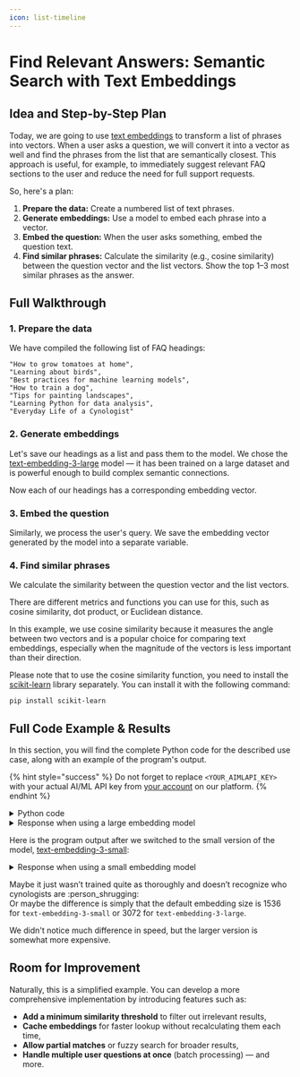 ```yaml
---
icon: list-timeline
---
```


# Find Relevant Answers: Semantic Search with Text Embeddings

## Idea and Step-by-Step Plan

Today, we are going to use [text embeddings](../api-references/embedding-models/) to transform a list of phrases into vectors. When a user asks a question, we will convert it into a vector as well and find the phrases from the list that are semantically closest. This approach is useful, for example, to immediately suggest relevant FAQ sections to the user and reduce the need for full support requests.

So, here's a plan:

1. **Prepare the data:** Create a numbered list of text phrases.
2. **Generate embeddings:** Use a model to embed each phrase into a vector.
3. **Embed the question:** When the user asks something, embed the question text.
4. **Find similar phrases:** Calculate the similarity (e.g., cosine similarity) between the question vector and the list vectors. Show the top 1–3 most similar phrases as the answer.

## Full Walkthrough <a href="#full-walkthrough" id="full-walkthrough"></a>

### 1. Prepare the data

We have compiled the following list of FAQ headings:

```
"How to grow tomatoes at home",
"Learning about birds",
"Best practices for machine learning models",
"How to train a dog",
"Tips for painting landscapes",
"Learning Python for data analysis",
"Everyday Life of a Cynologist"
```

### 2. Generate embeddings

Let's save our headings as a list and pass them to the model. We chose the [text-embedding-3-large](../api-references/embedding-models/OpenAI/text-embedding-3-large.md) model — it has been trained on a large dataset and is powerful enough to build complex semantic connections.&#x20;

Now each of our headings has a corresponding embedding vector.

### 3. Embed the question

Similarly, we process the user's query. We save the embedding vector generated by the model into a separate variable.

### 4. Find similar phrases

We calculate the similarity between the question vector and the list vectors.

There are different metrics and functions you can use for this, such as cosine similarity, dot product, or Euclidean distance.

In this example, we use cosine similarity because it measures the angle between two vectors and is a popular choice for comparing text embeddings, especially when the magnitude of the vectors is less important than their direction.

Please note that to use the cosine similarity function, you need to install the [scikit-learn](https://pypi.org/project/scikit-learn/) library separately. You can install it with the following command:

```shell
pip install scikit-learn
```

## Full Code Example & Results

In this section, you will find the complete Python code for the described use case, along with an example of the program's output.&#x20;

{% hint style="success" %}
Do not forget to replace `<YOUR_AIMLAPI_KEY>` with your actual AI/ML API key from [your account](https://aimlapi.com/app/keys) on our platform.
{% endhint %}

<details>

<summary>Python code</summary>

{% code overflow="wrap" %}
```python
import numpy as np
from openai import OpenAI
from sklearn.metrics.pairwise import cosine_similarity

# Initialize the API client
client = OpenAI(
    base_url="https://api.aimlapi.com/v2",
    api_key="<YOUR_AIMLAPI_KEY>",
)

# Example list of headings
items = [
    "How to grow tomatoes at home",
    "Learning about birds",
    "Best practices for machine learning models",
    "How to train a dog",
    "Tips for painting landscapes",
    "Learning Python for data analysis",
    "Everyday Life of a Cynologist"
]

# Generate embeddings for each phrase in the list
response = client.embeddings.create(
    model="text-embedding-3-large",  # Choose your fighter :)
    input=items
)

item_embeddings = np.array([e.embedding for e in response.data])

# When a user submits a question
query = "How to teach pets new tricks?"

# Generate an embedding for the user's question
query_response = client.embeddings.create(
    model="text-embedding-3-large",
    input=[query]
)
query_embedding = np.array(query_response.data[0].embedding)

# Calculate cosine similarity between the user question and each phrase
similarities = cosine_similarity([query_embedding], item_embeddings)[0]

# Find the indices of the most similar phrases
top_indices = similarities.argsort()[::-1]  # Sort in descending order

print("Query:", query)
print("\nMost similar items:")

for idx in top_indices[:3]:  # Show the top 3 most similar phrases
    print(f"- {items[idx]} (similarity: {similarities[idx]:.3f})")

```
{% endcode %}

</details>

<details>

<summary>Response when using a large embedding model</summary>

{% code overflow="wrap" %}
```json5
Query: How to teach pets new tricks?

Most similar items:
- How to train a dog (similarity: 0.590)
- Everyday Life of a Cynologist (similarity: 0.281)
- Learning about birds (similarity: 0.255)
```
{% endcode %}

</details>

Here is the program output after we switched to the small version of the model, [text-embedding-3-small](../api-references/embedding-models/OpenAI/text-embedding-3-small.md):

<details>

<summary>Response when using a small embedding model</summary>

{% code overflow="wrap" %}
```json5
Query: How to teach pets new tricks?

Most similar items:
- How to train a dog (similarity: 0.534)
- Learning about birds (similarity: 0.322)
- Tips for painting landscapes (similarity: 0.244)
```
{% endcode %}

</details>

Maybe it just wasn’t trained quite as thoroughly and doesn’t recognize who cynologists are :person\_shrugging: \
Or maybe the difference is simply that the default embedding size is 1536 for `text-embedding-3-small` or 3072 for `text-embedding-3-large`.&#x20;

We didn't notice much difference in speed, but the larger version is somewhat more expensive.

## Room for Improvement <a href="#room-for-improvement" id="room-for-improvement"></a>

Naturally, this is a simplified example. You can develop a more comprehensive implementation by introducing features such as:

* **Add a minimum similarity threshold** to filter out irrelevant results,
* **Cache embeddings** for faster lookup without recalculating them each time,
* **Allow partial matches** or fuzzy search for broader results,
* **Handle multiple user questions at once** (batch processing) — and more.
